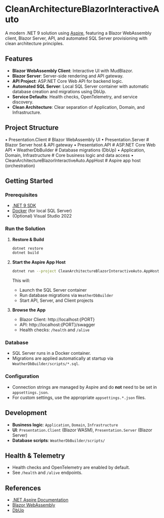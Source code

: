 # CleanArchitectureBlazorInteractiveAuto

A modern .NET 9 solution using [Aspire](https://learn.microsoft.com/en-us/dotnet/aspire/), featuring a Blazor WebAssembly client, Blazor Server, API, and automated SQL Server provisioning with clean architecture principles.

## Features

- **Blazor WebAssembly Client**: Interactive UI with MudBlazor.
- **Blazor Server**: Server-side rendering and API gateway.
- **API Project**: ASP.NET Core Web API for backend logic.
- **Automated SQL Server**: Local SQL Server container with automatic database creation and migrations using DbUp.
- **Service Defaults**: Health checks, OpenTelemetry, and service discovery.
- **Clean Architecture**: Clear separation of Application, Domain, and Infrastructure.

## Project Structure

•	Presentation.Client      # Blazor WebAssembly UI
•	Presentation.Server      # Blazor Server host & API gateway
•	Presentation.API         # ASP.NET Core Web API
•	WeatherDbBuilder         # Database migrations (DbUp)
•	Application, Domain, Infrastructure # Core business logic and data access
•	CleanArchitectureBlazorInteractiveAuto.AppHost # Aspire app host (orchestration)


## Getting Started

### Prerequisites

- [.NET 9 SDK](https://dotnet.microsoft.com/download/dotnet/9.0)
- [Docker](https://www.docker.com/) (for local SQL Server)
- (Optional) Visual Studio 2022

### Run the Solution

1. **Restore & Build**
    ```sh
    dotnet restore
    dotnet build
    ```

2. **Start the Aspire App Host**
    ```sh
    dotnet run --project CleanArchitectureBlazorInteractiveAuto.AppHost
    ```
    This will:
    - Launch the SQL Server container
    - Run database migrations via `WeatherDbBuilder`
    - Start API, Server, and Client projects

3. **Browse the App**
    - Blazor Client: http://localhost:{PORT}
    - API: http://localhost:{PORT}/swagger
    - Health checks: `/health` and `/alive`

### Database

- SQL Server runs in a Docker container.
- Migrations are applied automatically at startup via `WeatherDbBuilder/scripts/*.sql`.

### Configuration

- Connection strings are managed by Aspire and do **not** need to be set in `appsettings.json`.
- For custom settings, use the appropriate `appsettings.*.json` files.

## Development

- **Business logic**: `Application`, `Domain`, `Infrastructure`
- **UI**: `Presentation.Client` (Blazor WASM), `Presentation.Server` (Blazor Server)
- **Database scripts**: `WeatherDbBuilder/scripts/`

## Health & Telemetry

- Health checks and OpenTelemetry are enabled by default.
- See `/health` and `/alive` endpoints.

## References

- [.NET Aspire Documentation](https://learn.microsoft.com/en-us/dotnet/aspire/)
- [Blazor WebAssembly](https://learn.microsoft.com/en-us/aspnet/core/blazor/?view=aspnetcore-9.0)
- [DbUp](https://dbup.readthedocs.io/en/latest/)

